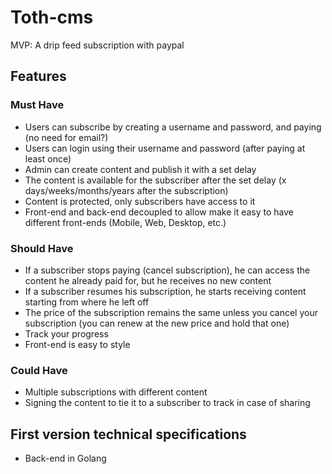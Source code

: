 # Toth-cms
MVP: A drip feed subscription with paypal

## Features
### Must Have
- Users can subscribe by creating a username and password, and paying (no need for email?)
- Users can login using their username and password (after paying at least once)
- Admin can create content and publish it with a set delay
- The content is available for the subscriber after the set delay (x days/weeks/months/years after the subscription)
- Content is protected, only subscribers have access to it
- Front-end and back-end decoupled to allow make it easy to have different front-ends (Mobile, Web, Desktop, etc.)

### Should Have
- If a subscriber stops paying (cancel subscription), he can access the content he already paid for, but he receives no new content
- If a subscriber resumes his subscription, he starts receiving content starting from where he left off
- The price of the subscription remains the same unless you cancel your subscription (you can renew at the new price and hold that one)
- Track your progress
- Front-end is easy to style

### Could Have
- Multiple subscriptions with different content
- Signing the content to tie it to a subscriber to track in case of sharing

## First version technical specifications
- Back-end in Golang
